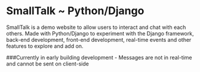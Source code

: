 # SmallTalk ~ Python/Django
SmallTalk is a demo website to allow users to interact and chat with each others. Made with Python/Django to experiment with the Django framework, back-end development, front-end development, real-time events and other features to explore and add on.

###Currently in early building development - Messages are not in real-time and cannot be sent on client-side
